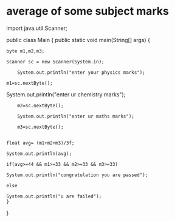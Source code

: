# average of some subject marks
import java.util.Scanner;

public class Main
{
	public static void main(String[] args) {
  
	byte m1,m2,m3;
  
	Scanner sc = new Scanner(System.in);
  
		System.out.println("enter your physics marks");
    
	m1=sc.nextByte();
  
System.out.println("enter ur chemistry marks");

		m2=sc.nextByte();
    
		System.out.println("enter ur maths marks");

		m3=sc.nextByte();
    
    
	float avg= (m1+m2+m3)/3f;
  
	System.out.println(avg);
  
	if(avg>=44 && m1>=33 && m2>=33 && m3>=33)
  
	System.out.println("congratulation you are passed");
  
	else
  
	System.out.println("u are failed");
	}
}
